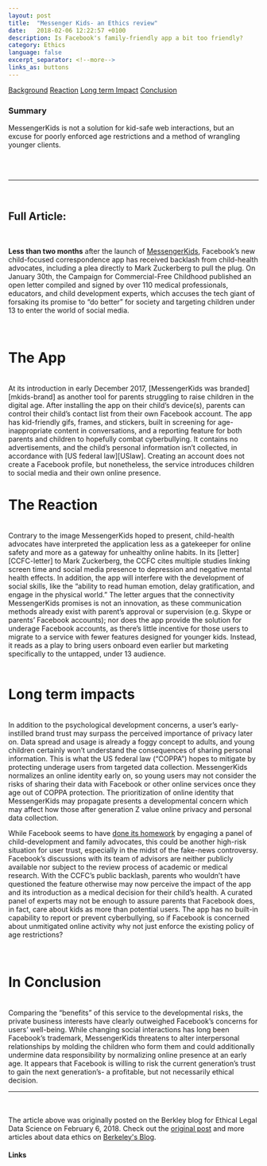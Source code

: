 ```yaml
---
layout: post
title:  "Messenger Kids- an Ethics review"
date:   2018-02-06 12:22:57 +0100
description: Is Facebook's family-friendly app a bit too friendly?
category: Ethics
language: false
excerpt_separator: <!--more-->
links_as: buttons
---
```

<div id="nav" class="clearfix">
<a href="#b1">Background</a>  
<a href="#b2">Reaction</a>  
<a href="#b3">Long term Impact</a>
<a href="#b4">Conclusion</a>
</div>

### Summary
MessengerKids is not a solution for kid-safe web interactions, but an excuse for poorly enforced age restrictions and a method of wrangling younger clients.

<br><br>


<hr class="style-thin">

<br>

## Full Article:
<br>

**Less than two months** after the launch of [MessengerKids][mkids-home], Facebook’s new child-focused correspondence app has received backlash from child-health advocates, including a plea directly to Mark Zuckerberg to pull the plug. On January 30th, the Campaign for Commercial-Free Childhood published an open letter compiled and signed by over 110 medical professionals, educators, and child development experts, which accuses the tech giant of forsaking its promise to “do better” for society and targeting children under 13 to enter the world of social media.  
<!--more-->
<br>
<h1><a name="b1"></a>The App</h1>
<br>
At its introduction in early December 2017, [MessengerKids was branded][mkids-brand] as another tool for parents struggling to raise children in the digital age. After installing the app on their child’s device(s), parents can control their child’s contact list from their own Facebook account. The app has kid-friendly gifs, frames, and stickers, built in screening for age-inappropriate content in conversations, and a reporting feature for both parents and children to hopefully combat cyberbullying. It contains no advertisements, and the child’s personal information isn’t collected, in accordance with [US federal law][USlaw]. Creating an account does not create a Facebook profile, but nonetheless, the service introduces children to social media and their own online presence.

<br>
<h1><a name="b2"></a>The Reaction</h1>
<br>
Contrary to the image MessengerKids hoped to present, child-health advocates have interpreted the application less as a gatekeeper for online safety and more as a gateway for unhealthy online habits. In its [letter][CCFC-letter] to Mark Zuckerberg, the CCFC cites multiple studies linking screen time and social media presence to depression and negative mental health effects. In addition, the app will interfere with the development of social skills, like the “ability to read human emotion, delay gratification, and engage in the physical world.” The letter argues that the connectivity MessengerKids promises is not an innovation, as these communication methods already exist with parent’s approval or supervision (e.g. Skype or parents’ Facebook accounts); nor does the app provide the solution for underage Facebook accounts, as there’s little incentive for those users to migrate to a service with fewer features designed for younger kids. Instead, it reads as a play to bring users onboard even earlier but marketing specifically to the untapped, under 13 audience.

<br>

<br>
<h1><a name="b3"></a>Long term impacts</h1>
<br>
In addition to the psychological development concerns, a user’s early-instilled brand trust may surpass the perceived importance of privacy later on. Data spread and usage is already a foggy concept to adults, and young children certainly won’t understand the consequences of sharing personal information. This is what the US federal law (“COPPA”) hopes to mitigate by protecting underage users from targeted data collection. MessengerKids normalizes an online identity early on, so young users may not consider the risks of sharing their data with Facebook or other online services once they age out of COPPA protection. The prioritization of online identity that MessengerKids may propagate presents a developmental concern which may affect how those after generation Z  value online privacy and personal data collection.

While Facebook seems to have [done its homework][fb-pub] by engaging a panel of child-development and family advocates, this could be another high-risk situation for user trust, especially in the midst of the fake-news controversy. Facebook’s discussions with its team of advisors are neither publicly available nor subject to the review process of academic or medical research. With the CCFC’s public backlash, parents who wouldn’t have questioned the feature otherwise may now perceive the impact of the app and its introduction as a medical decision for their child’s health. A curated panel of experts may not be enough to assure parents that Facebook does, in fact, care about kids as more than potential users. The app has no built-in capability to report or prevent cyberbullying, so if Facebook is concerned about unmitigated online activity why not just enforce the existing policy of age restrictions?

<br>
<h1><a name="b4"></a>In Conclusion</h1>
<br>
Comparing the “benefits” of this service to the developmental risks, the private business interests have clearly outweighed Facebook’s concerns for users’ well-being. While changing social interactions has long been Facebook’s trademark, MessengerKids threatens to alter interpersonal relationships by molding the children who form them and could additionally undermine data responsibility by normalizing online presence at an early age. It appears that Facebook is willing to risk the current generation’s trust to gain the next generation’s- a profitable, but not necessarily ethical decision.

<br>

----


<br><br>
The article above was originally posted on the Berkley blog for Ethical Legal Data Science on February 6, 2018. Check out the [original post][Berkeley-post] and more articles about data ethics on [Berkeley's Blog][Berkeley-home].

#### Links

[Berkeley-post]:https://blogs.ischool.berkeley.edu/w231/2018/02/06/candy-cigarettes-now-available-in-blue-speech-bubble-flavor/
[Berkeley-home]:https://blogs.ischool.berkeley.edu/w231/
[mkids-home]:https://messengerkids.com/
[mkids-brand]:https://newsroom.fb.com/news/2017/12/introducing-messenger-kids-a-new-app-for-families-to-connect/
[USlaw]:https://www.ftc.gov/enforcement/rules/rulemaking-regulatory-reform-proceedings/childrens-online-privacy-protection-rule
[CCFC-letter]:http://www.commercialfreechildhood.org/sites/default/files/devel-generate/gaw/FBMessengerKids.pdf
[fb-pub]:https://newsroom.fb.com/news/2017/12/hard-questions-kids-online/
